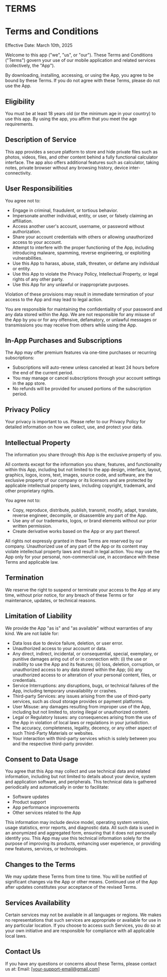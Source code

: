 # TERMS

# **Terms and Conditions**

Effective Date: March 10th, 2025

Welcome to this app ("we", "us", or "our"). These Terms and Conditions ("Terms") govern your use of our mobile application and related services (collectively, the "App").

By downloading, installing, accessing, or using the App, you agree to be bound by these Terms. If you do not agree with these Terms, please do not use the App.

## Eligibility

You must be at least 18 years old (or the minimum age in your country) to use this app. By using the app, you affirm that you meet the age requirements.

## Description of Service

This app provides a secure platform to store and hide private files such as photos, videos, files, and other content behind a fully functional calculator interface. The app also offers additional features such as calculator, taking notes, private browser without any browsing history, device inter-connectivity.

## User Responsibilities

You agree not to:

- Engage in criminal, fraudulent, or tortious behavior.
- Impersonate another individual, entity, or user, or falsely claiming an affiliation.
- Access another user's account, username, or password without authorization.
- Share your account credentials with others or allowing unauthorized access to your account.
- Attempt to interfere with the proper functioning of the App, including introducing malware, spamming, reverse engineering, or exploiting vulnerabilities.
- Use this App to harass, abuse, stalk, threaten, or defame any individual or entity.
- Use this App to violate the Privacy Policy, Intellectual Property, or legal rights of any other party.
- Use this App for any unlawful or inappropriate purposes.

Violation of these provisions may result in immediate termination of your access to the App and may lead to legal action.

You are responsible for maintaining the confidentiality of your password and any data stored within the App. We are not responsible for any misuse of the App by you or for any offensive, defamatory, or unlawful messages or transmissions you may receive from others while using the App.

## In-App Purchases and Subscriptions

The App may offer premium features via one-time purchases or recurring subscriptions:

- Subscriptions will auto-renew unless canceled at least 24 hours before the end of the current period.
- You may manage or cancel subscriptions through your account settings in the app store.
- No refunds will be provided for unused portions of the subscription period.

## Privacy Policy

Your privacy is important to us. Please refer to our Privacy Policy for detailed information on how we collect, use, and protect your data.

## Intellectual Property

The information you share through this App is the exclusive property of you.

All contents except for the information you share, features, and functionality within this App, including but not limited to the app design, interface, layout, graphics, logos, icons, text, images, source code, and software, are the exclusive property of our company or its licensors and are protected by applicable intellectual property laws, including copyright, trademark, and other proprietary rights.

You agree not to:

- Copy, reproduce, distribute, publish, transmit, modify, adapt, translate, reverse engineer, decompile, or disassemble any part of the App.
- Use any of our trademarks, logos, or brand elements without our prior written permission.
- Create derivative works based on the App or any part thereof.

All rights not expressly granted in these Terms are reserved by our company. Unauthorized use of any part of the App or its content may violate intellectual property laws and result in legal action. You may use the App only for your personal, non-commercial use, in accordance with these Terms and applicable law.

## Termination

We reserve the right to suspend or terminate your access to the App at any time, without prior notice, for any breach of these Terms or for maintenance, updates, or technical reasons.

## Limitation of Liability

We provide the App "as is" and "as available" without warranties of any kind. We are not liable for:

- Data loss due to device failure, deletion, or user error.
- Unauthorized access to your account or data.
- Any direct, indirect, incidental, or consequential, special, exemplary, or punitive damages aring out of or in connection with: (i) the use or inability to use the App and its features; (ii) loss, deletion, corruption, or unauthorized access to any data stored within the App; (iii) any unauthorized access to or alteration of your personal content, files, or credentials.
- Service Interruptions: any disruptions, bugs, or technical failures of the App, including temporary unavailability or crashes.
- Third-party Services: any issues arising from the use of third-party services, such as cloud storage provides or payment platforms.
- User Misuse: any damages resulting from improper use of the App, including but not limited to, storing illegal or unauthorized content.
- Legal or Regulatory Issues: any consequences arising from the use of the App in violation of local laws or regulations in your jurisdiction.
- The accuracy, completeness, legality, decency, or any other aspect of such Third-Party Materials or websites.
- Your interaction with third-party services which is solely between you and the respective third-party provider.

## Consent to Data Usage

You agree that this App may collect and use technical data and related information, including but not limited to details about your device, system and application software, and peripherals. This technical data is gathered periodically and automatically in order to facilitate:

- Software updates
- Product support
- App performance improvements
- Other services related to the App

This information may include device model, operating system version, usage statistics, error reports, and diagnostic data. All such data is used in an anonymized and aggregated form, ensuring that it does not personally identify you. This App may use this technical information solely for the purpose of improving its products, enhancing user experience, or providing new features, services, or technologies.

## Changes to the Terms

We may update these Terms from time to time. You will be notified of significant changes via the App or other means. Continued use of the App after updates constitutes your acceptance of the revised Terms.

## Services Availability

Certain services may not be available in all languages or regions. We makes no representations that such services are appropriate or available for use in any particular location. If you choose to access such Services, you do so at your own initiative and are responsible for compliance with all applicable local laws.

## Contact Us

If you have any questions or concerns about these Terms, please contact us at: Email: [your-support-email@gmail.com]
